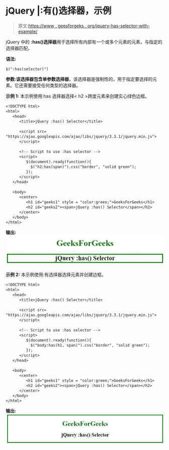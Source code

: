 # jQuery |:有()选择器，示例

> 原文:[https://www . geesforgeks . org/jquery-has-selector-with-example/](https://www.geeksforgeeks.org/jquery-has-selector-with-example/)

jQuery 中的 **:has()选择器**用于选择所有内部有一个或多个元素的元素，与指定的选择器匹配。

**语法:**

```
$(":has(selector)")
```

**参数:**该选择器包含单参数**选择器**，该选择器是强制性的，用于指定要选择的元素。它还需要接受任何类型的选择器。

**示例 1:** 本示例使用:has 选择器选择< h2 >跨度元素来创建实心绿色边框。

```
<!DOCTYPE html>
<html>
   <head>
      <title>jQuery :has() Selector</title>

      <script src=
"https://ajax.googleapis.com/ajax/libs/jquery/3.3.1/jquery.min.js">
      </script>

      <!-- Script to use :has selector -->
      <script>
         $(document).ready(function(){
           $("h2:has(span)").css("border", "solid green");
         });
      </script>
   </head>

   <body>
      <center>
         <h1 id="geeks1" style = "color:green;">GeeksForGeeks</h1>
         <h2 id="geeks2"><span>jQuery :has() Selector</span></h2>
      </center>
   </body>
</html>
```

**输出:**
![](img/01c4e7f1b32df64f8e97276562e05682.png)

**示例 2:** 本示例使用:有选择器选择元素并创建边框。

```
<!DOCTYPE html>
<html>
   <head>
      <title>jQuery :has() Selector</title>

      <script src=
"https://ajax.googleapis.com/ajax/libs/jquery/3.3.1/jquery.min.js">
      </script>

      <!-- Script to use :has selector -->
      <script>
         $(document).ready(function(){
           $("body:has(h1, span)").css("border", "solid green");
         });
      </script>
   </head>

   <body>
      <center>
         <h1 id="geeks1" style = "color:green;">GeeksForGeeks</h1>
         <h2 id="geeks2"><span>jQuery :has() Selector</span></h2>
      </center>
   </body>
</html>
```

**输出:**
![](img/d2195454ee5ba1c6c872abd251a6e95e.png)